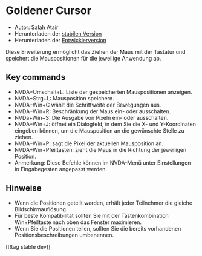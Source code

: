 # Goldener Cursor #

* Autor: Salah Atair
* Herunterladen der [stabilen Version][1]
* Herunterladen der [Entwicklerversion][2]

Diese Erweiterung ermöglicht das Ziehen der Maus mit der Tastatur und
speichert die Mauspositionen für die jeweilige Anwendung ab.

## Key commands

* NVDA+Umschalt+L: Liste der gespeicherten Mauspositionen anzeigen.
* NVDA+Strg+L: Mausposition speichern.
* NVDA+Win+C wählt die Schrittweite der Bewegungen aus.
* NVDA+Win+R: Beschränkung der Maus ein- oder ausschalten.
* NVDa+Win+S: Die Ausgabe von Pixeln ein- oder ausschalten.
* NVDA+Win+J: öffnet ein Dialogfeld, in dem Sie die X- und Y-Koordinaten
  eingeben können, um die Mausposition an die gewünschte Stelle zu ziehen.
* NVDA+Win+P: sagt die Pixel der aktuellen Mausposition an.
* NVDA+Win+Pfeiltasten: zieht die Maus in die Richtung der jeweiligen
  Position.
* Anmerkung: Diese Befehle können im NVDA-Menü unter Einstellungen in
  Eingabegesten angepasst werden.

## Hinweise

* Wenn die Positionen geteilt werden, erhält jeder Teilnehmer die gleiche
  Bildschirmauflösung.
* Für beste Kompatibilität sollten Sie mit der Tastenkombination
  Win+Pfeiltaste nach oben das Fenster maximieren.
* Wenn Sie die Positionen teilen, sollten Sie die bereits vorhandenen
  Positionsbeschreibungen umbenennen.

[[!tag stable dev]]

[1]: https://addons.nvda-project.org/files/get.php?file=gc

[2]: https://addons.nvda-project.org/files/get.php?file=gc-dev
